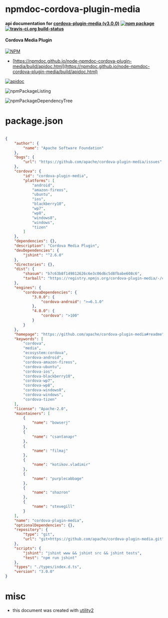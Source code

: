# npmdoc-cordova-plugin-media

#### api documentation for  [cordova-plugin-media (v3.0.0)](https://github.com/apache/cordova-plugin-media#readme)  [![npm package](https://img.shields.io/npm/v/npmdoc-cordova-plugin-media.svg?style=flat-square)](https://www.npmjs.org/package/npmdoc-cordova-plugin-media) [![travis-ci.org build-status](https://api.travis-ci.org/npmdoc/node-npmdoc-cordova-plugin-media.svg)](https://travis-ci.org/npmdoc/node-npmdoc-cordova-plugin-media)

#### Cordova Media Plugin

[![NPM](https://nodei.co/npm/cordova-plugin-media.png?downloads=true&downloadRank=true&stars=true)](https://www.npmjs.com/package/cordova-plugin-media)

- [https://npmdoc.github.io/node-npmdoc-cordova-plugin-media/build/apidoc.html](https://npmdoc.github.io/node-npmdoc-cordova-plugin-media/build/apidoc.html)

[![apidoc](https://npmdoc.github.io/node-npmdoc-cordova-plugin-media/build/screenCapture.buildCi.browser.%252Ftmp%252Fbuild%252Fapidoc.html.png)](https://npmdoc.github.io/node-npmdoc-cordova-plugin-media/build/apidoc.html)

![npmPackageListing](https://npmdoc.github.io/node-npmdoc-cordova-plugin-media/build/screenCapture.npmPackageListing.svg)

![npmPackageDependencyTree](https://npmdoc.github.io/node-npmdoc-cordova-plugin-media/build/screenCapture.npmPackageDependencyTree.svg)



# package.json

```json

{
    "author": {
        "name": "Apache Software Foundation"
    },
    "bugs": {
        "url": "https://github.com/apache/cordova-plugin-media/issues"
    },
    "cordova": {
        "id": "cordova-plugin-media",
        "platforms": [
            "android",
            "amazon-fireos",
            "ubuntu",
            "ios",
            "blackberry10",
            "wp7",
            "wp8",
            "windows8",
            "windows",
            "tizen"
        ]
    },
    "dependencies": {},
    "description": "Cordova Media Plugin",
    "devDependencies": {
        "jshint": "^2.6.0"
    },
    "directories": {},
    "dist": {
        "shasum": "b7c63b8f149812626c6e3c06d6c5d8fbabe608c6",
        "tarball": "https://registry.npmjs.org/cordova-plugin-media/-/cordova-plugin-media-3.0.0.tgz"
    },
    "engines": {
        "cordovaDependencies": {
            "3.0.0": {
                "cordova-android": ">=6.1.0"
            },
            "4.0.0": {
                "cordova": ">100"
            }
        }
    },
    "homepage": "https://github.com/apache/cordova-plugin-media#readme",
    "keywords": [
        "cordova",
        "media",
        "ecosystem:cordova",
        "cordova-android",
        "cordova-amazon-fireos",
        "cordova-ubuntu",
        "cordova-ios",
        "cordova-blackberry10",
        "cordova-wp7",
        "cordova-wp8",
        "cordova-windows8",
        "cordova-windows",
        "cordova-tizen"
    ],
    "license": "Apache-2.0",
    "maintainers": [
        {
            "name": "bowserj"
        },
        {
            "name": "csantanapr"
        },
        {
            "name": "filmaj"
        },
        {
            "name": "kotikov.vladimir"
        },
        {
            "name": "purplecabbage"
        },
        {
            "name": "shazron"
        },
        {
            "name": "stevegill"
        }
    ],
    "name": "cordova-plugin-media",
    "optionalDependencies": {},
    "repository": {
        "type": "git",
        "url": "git+https://github.com/apache/cordova-plugin-media.git"
    },
    "scripts": {
        "jshint": "jshint www && jshint src && jshint tests",
        "test": "npm run jshint"
    },
    "types": "./types/index.d.ts",
    "version": "3.0.0"
}
```



# misc
- this document was created with [utility2](https://github.com/kaizhu256/node-utility2)
